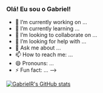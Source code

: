 ### Olá! Eu sou o Gabriel!

- 🔭 I’m currently working on ...
- 🌱 I’m currently learning ...
- 👯 I’m looking to collaborate on ...
- 🤔 I’m looking for help with ...
- 💬 Ask me about ...
- 📫 How to reach me: ...
- 😄 Pronouns: ...
- ⚡ Fun fact: ...
-->

[![GabrielR's GitHub stats](https://github-readme-stats.vercel.app/api?username=gabrielrevolti)](https://github.com/gabrielrevolti/github-readme-stats)
